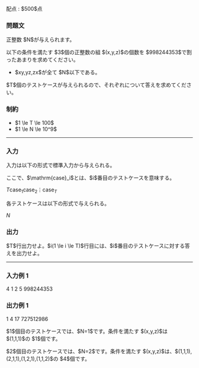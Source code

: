 
<div>

<span>

<span>

<p>
配点 : $500$点
</p>

<div>

<section>

### **問題文**

<p>
正整数 $N$が与えられます。
</p>

<p>
以下の条件を満たす $3$個の正整数の組 $(x,y,z)$の個数を $998244353$で割ったあまりを求めてください。
</p>

<ul>

<li>
$xy,yz,zx$が全て $N$以下である。
</li>

</ul>

<p>
$T$個のテストケースが与えられるので、それぞれについて答えを求めてください。
</p>

</section>

</div>

<div>

<section>

### **制約**

<ul>

<li>
$1 \le T \le 100$
</li>

<li>
$1 \le N \le 10^9$
</li>

</ul>

</section>

</div>

---

<div>

<div>

<section>

### **入力**

<p>
入力は以下の形式で標準入力から与えられる。
</p>

<p>
ここで、$\mathrm{case}_i$とは、$i$番目のテストケースを意味する。
</p>

<div>

$T$$\mathrm{case}_1$$\mathrm{case}_2$$\vdots$$\mathrm{case}_T$
</div>

<p>
各テストケースは以下の形式で与えられる。
</p>

<div>

$N$
</div>

</section>

</div>

<div>

<section>

### **出力**

<p>
$T$行出力せよ。$i(1 \le i \le T)$行目には、$i$番目のテストケースに対する答えを出力せよ。
</p>

</section>

</div>

</div>

---

<div>

<section>

### **入力例 1**

<div>

4
1
2
5
998244353

</div>

</section>

</div>

<div>

<section>

### **出力例 1**

<div>

1
4
17
727512986

</div>

<p>
$1$個目のテストケースでは、$N=1$です。条件を満たす $(x,y,z)$は $(1,1,1)$の $1$個です。
</p>

<p>
$2$個目のテストケースでは、$N=2$です。条件を満たす $(x,y,z)$は、$(1,1,1),(2,1,1),(1,2,1),(1,1,2)$の $4$個です。
</p>

</section>

</div>

</span>

</span>

</div>
